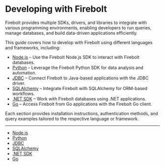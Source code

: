# [](#developing-with-firebolt)Developing with Firebolt

Firebolt provides multiple SDKs, drivers, and libraries to integrate with various programming environments, enabling developers to run queries, manage databases, and build data-driven applications efficiently.

This guide covers how to develop with Firebolt using different languages and frameworks, including:

- [Node.js](/Guides/developing-with-firebolt/connecting-with-nodejs.html) – Use the Firebolt Node.js SDK to interact with Firebolt databases.
- [Python](/Guides/developing-with-firebolt/connecting-with-Python.html) – Leverage the Firebolt Python SDK for data analysis and automation.
- [JDBC](/Guides/developing-with-firebolt/connecting-with-jdbc.html) – Connect Firebolt to Java-based applications with the JDBC driver.
- [SQLAlchemy](/Guides/developing-with-firebolt/connecting-with-sqlalchemy.html) – Integrate Firebolt with SQLAlchemy for ORM-based workflows.
- [.NET SDK](/Guides/developing-with-firebolt/connecting-with-net-sdk.html) – Work with Firebolt databases using .NET applications.
- [Go](/Guides/developing-with-firebolt/connecting-with-go.html) – Access Firebolt from Go applications with the Firebolt Go client.

Each section provides installation instructions, authentication methods, and query examples tailored to the respective language or framework.

* * *

- [Node.js](/Guides/developing-with-firebolt/connecting-with-nodejs.html)
- [Python](/Guides/developing-with-firebolt/connecting-with-Python.html)
- [JDBC](/Guides/developing-with-firebolt/connecting-with-jdbc.html)
- [SQLAlchemy](/Guides/developing-with-firebolt/connecting-with-sqlalchemy.html)
- [.NET SDK](/Guides/developing-with-firebolt/connecting-with-net-sdk.html)
- [Go](/Guides/developing-with-firebolt/connecting-with-go.html)